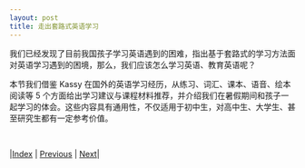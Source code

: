 ```yaml
---
layout: post
title: 走出套路式英语学习
---
```


我们已经发现了目前我国孩子学习英语遇到的困难，指出基于套路式的学习方法面对英语学习遇到的困境，那么，我们应该怎么学习英语、教育英语呢？

本节我们借鉴 Kassy 在国外的英语学习经历，从练习、词汇、课本、语音、绘本阅读等 5 个方面给出学习建议与课程材料推荐，并介绍我们在暑假期间和孩子一起学习的体会。这些内容具有通用性，不仅适用于初中生，对高中生、大学生、甚至研究生都有一定参考价值。

<br/>

|[Index](./) | [Previous](1-7-pedagogy) | [Next](3-1-practise)|
